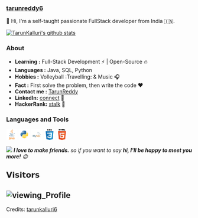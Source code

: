### [tarunreddy6](https://github.com/tarunreddy6.io)

👋 Hi, I'm a self-taught passionate FullStack developer from India 🇮🇳. 

[![TarunKalluri's github stats](https://github-readme-stats.vercel.app/api?username=tarunreddy6&count_private=true&show_icons=true&theme=radical)](https://github.com/tarunreddy6/github-readme-stats)

### About

-  **Learning :** Full-Stack Development :zap: | Open-Source :fire:    
-  **Languages :** Java, SQL, Python
-  **Hobbies :** Volleyball :Travelling: & Music :headphones:
-  **Fact :** First solve the problem, then write the code :heart:
-  **Contact me :** [TarunReddy](mailto:kalluritarunreddy6@gmail.com)
-  **LinkedIn:** [connect](https://www.linkedin.com/in/tarunreddykalluri) 🙂
-  **HackerRank:** [stalk](https://www.hackerrank.com/kalluritarunred1) 🙈


### Languages and Tools

<code><img height="30" src="https://raw.githubusercontent.com/github/explore/80688e429a7d4ef2fca1e82350fe8e3517d3494d/topics/java/java.png"></code>
<code><img height="30" src="https://raw.githubusercontent.com/github/explore/80688e429a7d4ef2fca1e82350fe8e3517d3494d/topics/python/python.png"></code>
<code><img height="30" src="https://raw.githubusercontent.com/github/explore/80688e429a7d4ef2fca1e82350fe8e3517d3494d/topics/mysql/mysql.png"></code>
<code><img height="30" src="https://raw.githubusercontent.com/github/explore/80688e429a7d4ef2fca1e82350fe8e3517d3494d/topics/css/css.png"></code>
<code><img height="30" src="https://raw.githubusercontent.com/github/explore/80688e429a7d4ef2fca1e82350fe8e3517d3494d/topics/html/html.png"></code>


<img src="https://media.giphy.com/media/LnQjpWaON8nhr21vNW/giphy.gif" width="60"> <em><b>I love to make friends.</b> so if you want to say <b>hi, I'll be happy to meet you more!</b> 😊</em>

## 𝗩𝗶𝘀𝗶𝘁𝗼𝗿𝘀

![viewing_Profile](https://komarev.com/ghpvc/?username=tarunreddy6) 
-----
Credits: [tarunkalluri6](https://github.com/tarunreddy6)

<!-- Last Edited on: 21/07/2022 -->
